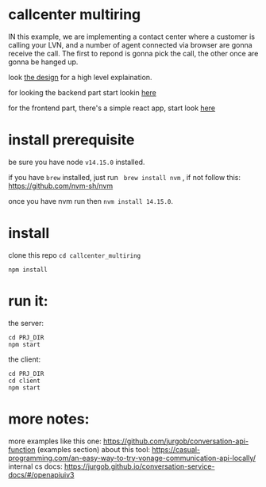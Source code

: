 
# callcenter multiring

IN this example, we are implementing a contact center where a customer is calling your LVN, and a number of agent connected via browser are gonna receive the call. 
The first to repond is gonna pick the call, the other once are gonna be hanged up. 

look [the design](DESIGN.md) for a high level explaination. 

for looking the backend part start lookin [here](https://github.com/jurgob/callcenter_multiring/blob/main/index.js#L240)

for the frontend part, there's a simple react app, start look [here](https://github.com/jurgob/callcenter_multiring/blob/main/client/src/containers/LoggedPage.js#L126)



# install prerequisite

be sure you have node `v14.15.0` installed. 

if you have `brew` installed, just run ` brew install nvm` , if not follow this: https://github.com/nvm-sh/nvm

once you have nvm run
then `nvm install 14.15.0`. 


# install

clone this repo
`cd callcenter_multiring`

`npm install`


# run it:

the server: 
```
cd PRJ_DIR
npm start
```

the client: 
```
cd PRJ_DIR
cd client
npm start
```

# more notes: 

more examples like this one: https://github.com/jurgob/conversation-api-function (examples section)
about this tool: https://casual-programming.com/an-easy-way-to-try-vonage-communication-api-locally/
internal cs docs: https://jurgob.github.io/conversation-service-docs/#/openapiuiv3






